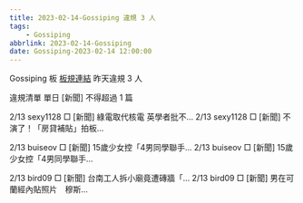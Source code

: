 ```yaml
---
title: 2023-02-14-Gossiping 違規 3 人
tags:
    - Gossiping
abbrlink: 2023-02-14-Gossiping
date: Gossiping-2023-02-14 12:00:00
---
```

Gossiping 板 [板規連結](https://www.ptt.cc/bbs/Gossiping/M.1637425085.A.07D.html)
昨天違規 3 人
<!-- more -->

違規清單
單日 [新聞] 不得超過 1 篇

2/13 sexy1128 □ [新聞] 綠電取代核電 英學者批不…
2/13 sexy1128 □ [新聞] 不演了！「房貸補貼」拍板…

2/13 buiseov □ [新聞] 15歲少女控「4男同學聯手…
2/13 buiseov □ [新聞] 15歲少女控「4男同學聯手…

2/13 bird09 □ [新聞] 台南工人拆小廟竟遭磚牆「…
2/13 bird09 □ [新聞] 男在可蘭經內貼照片　穆斯…